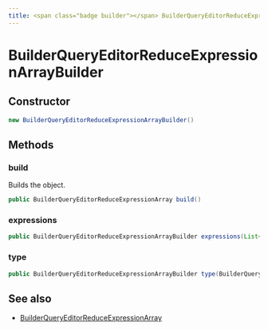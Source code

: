 ```yaml
---
title: <span class="badge builder"></span> BuilderQueryEditorReduceExpressionArrayBuilder
---
```

# <span class="badge builder"></span> BuilderQueryEditorReduceExpressionArrayBuilder

## Constructor

```java
new BuilderQueryEditorReduceExpressionArrayBuilder()
```
## Methods

### <span class="badge object-method"></span> build

Builds the object.

```java
public BuilderQueryEditorReduceExpressionArray build()
```

### <span class="badge object-method"></span> expressions

```java
public BuilderQueryEditorReduceExpressionArrayBuilder expressions(List<BuilderQueryEditorReduceExpression> expressions)
```

### <span class="badge object-method"></span> type

```java
public BuilderQueryEditorReduceExpressionArrayBuilder type(BuilderQueryEditorExpressionType type)
```

## See also

 * <span class="badge object-type-class"></span> [BuilderQueryEditorReduceExpressionArray](./object-BuilderQueryEditorReduceExpressionArray.md)
